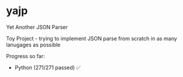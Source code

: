 # yajp
Yet Another JSON Parser

Toy Project - trying to implement JSON parse from scratch in as many lanugages as possible

Progress so far:

- Python (271/271 passed) ✅